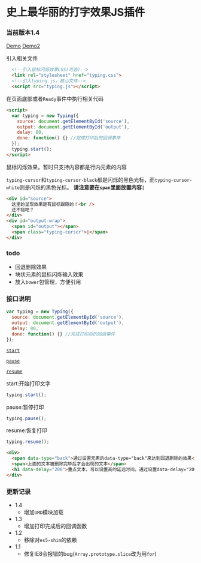 # 史上最华丽的打字效果JS插件

### 当前版本**1.4**

[Demo](http://coffeedeveloper.github.io/typing.js/demo.html)
[Demo2](http://coffeedeveloper.github.io/typing.js/demo2.html)

引入相关文件

```html
  <!--引入鼠标闪烁效果CSS(可选)-->
  <link rel="stylesheet" href="typing.css">
  <!--引入typing.js，核心文件-->
  <script src="typing.js"></script>
```

在页面底部或者`Ready`事件中执行相关代码

```html
<script>
  var typing = new Typing({
    source: document.getElementById('source'),
    output: document.getElementById('output'),
    delay: 80,
    done: function() {} //完成打印后的回调事件
  });
  typing.start();
</script>
```

鼠标闪烁效果，暂时只支持内容都是行内元素的内容

`typing-cursor`和`typing-cursor-black`都是闪烁的黑色光标，而`typing-cursor-white`则是闪烁的黑色光标。
**请注意要在`span`里面放置内容`|`**

```html
<div id="source">
  这里的呈现效果是有鼠标跟随的！<br />
  还不错吧？
</div>
<div id="output-wrap">
  <span id="output"></span>
  <span class="typing-cursor">|</span>
</div>
```

### todo

- 回退删除效果
- 块状元素的鼠标闪烁输入效果
- 放入`bower`包管理，方便引用

### 接口说明

```js
var typing = new Typing({
  source: document.getElementById('source'),
  output: document.getElementById('output'),
  delay: 80,
  done: function() {} //完成打印后的回调事件
});
```


[`start`](#start)

[`pause`](#pause)

[`resume`]('#resume')

<a name="start" />
start:开始打印文字

```js
typing.start();
```

<a name="pause" />
pause:暂停打印

```js
typing.pause();
```


<a name="resume" />
resume:恢复打印

```js
typing.resume();
```


```html
<div>
  <span data-type="back">通过设置元素的data-type="back"来达到回退删除的效果</span>
  <span>上面的文本被删除完毕后才会出现的文本</span>
  <h1 data-delay="200">重点文本，可以设置高的延迟时间。通过设置data-delay="200"来设置打印效果的毫秒数</h1>
</div>
```
### 更新记录

- 1.4
  - 增加`UMD`模块加载
- 1.3
  - 增加打印完成后的回调函数
- 1.2
  - 移除对`es5-shim`的依赖
- 1.1
  - 修复IE8会报错的bug(`Array.prototype.slice`改为用`for`)
